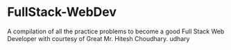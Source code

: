 # FullStack-WebDev
A compilation of all the practice problems to become a good Full Stack Web Developer with courtesy of Great Mr. Hitesh Choudhary.
udhary

